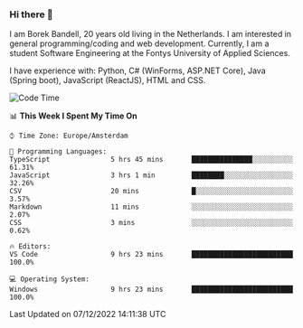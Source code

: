 ### Hi there 👋

I am Borek Bandell, 20 years old living in the Netherlands. I am interested in general programming/coding and web development. Currently, I am a student Software Engineering at the Fontys University of Applied Sciences.

I have experience with: Python, C# (WinForms, ASP.NET Core), Java (Spring boot), JavaScript (ReactJS), HTML and CSS.

<!--START_SECTION:waka-->
![Code Time](http://img.shields.io/badge/Code%20Time-300%20hrs%2026%20mins-blue)

📊 **This Week I Spent My Time On** 

```text
⌚︎ Time Zone: Europe/Amsterdam

💬 Programming Languages: 
TypeScript               5 hrs 45 mins       ███████████████░░░░░░░░░░   61.31% 
JavaScript               3 hrs 1 min         ████████░░░░░░░░░░░░░░░░░   32.26% 
CSV                      20 mins             █░░░░░░░░░░░░░░░░░░░░░░░░   3.57% 
Markdown                 11 mins             ░░░░░░░░░░░░░░░░░░░░░░░░░   2.07% 
CSS                      3 mins              ░░░░░░░░░░░░░░░░░░░░░░░░░   0.62%

🔥 Editors: 
VS Code                  9 hrs 23 mins       █████████████████████████   100.0%

💻 Operating System: 
Windows                  9 hrs 23 mins       █████████████████████████   100.0%

```


 Last Updated on 07/12/2022 14:11:38 UTC
<!--END_SECTION:waka-->

<!--**tcBorek2002/tcBorek2002** is a ✨ _special_ ✨ repository because its `README.md` (this file) appears on your GitHub profile.

Here are some ideas to get you started:

- 🔭 I’m currently working on ...
- 🌱 I’m currently learning ...
- 👯 I’m looking to collaborate on ...
- 🤔 I’m looking for help with ...
- 💬 Ask me about ...
- 📫 How to reach me: ...
- 😄 Pronouns: ...
- ⚡ Fun fact: ...
-->
